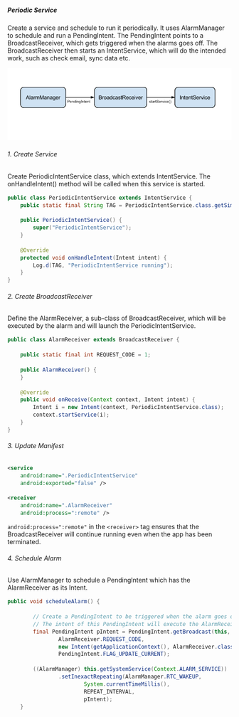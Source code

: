 ##### Periodic Service
Create a service and schedule to run it periodically. It uses AlarmManager to schedule and run a PendingIntent. The PendingIntent points to a BroadcastReceiver, which gets triggered when the alarms goes off. The BroadcastReceiver then starts an IntentService, which will do the intended work, such as check email, sync data etc.

![Diagram](pic1.png)

###### 1. Create Service
Create PeriodicIntentService class, which extends IntentService. The onHandleIntent() method will be called when this service is started.

```java
public class PeriodicIntentService extends IntentService {
    public static final String TAG = PeriodicIntentService.class.getSimpleName();

    public PeriodicIntentService() {
        super("PeriodicIntentService");
    }

    @Override
    protected void onHandleIntent(Intent intent) {
        Log.d(TAG, "PeriodicIntentService running");
    }
}
```

###### 2. Create BroadcastReceiver
Define the AlarmReceiver, a sub-class of BroadcastReceiver, which will be executed by the alarm and will launch the PeriodicIntentService.

```java
public class AlarmReceiver extends BroadcastReceiver {

    public static final int REQUEST_CODE = 1;

    public AlarmReceiver() {
    }

    @Override
    public void onReceive(Context context, Intent intent) {
        Intent i = new Intent(context, PeriodicIntentService.class);
        context.startService(i);
    }
}
```

###### 3. Update Manifest
```xml
<service
    android:name=".PeriodicIntentService"
    android:exported="false" />

<receiver
    android:name=".AlarmReceiver"
    android:process=":remote" />
```

``` android:process=":remote" ``` in the ``` <receiver> ``` tag ensures that the BroadcastReceiver will continue running even when the app has been terminated.

###### 4. Schedule Alarm
Use AlarmManager to schedule a PendingIntent which has the AlarmReceiver as its Intent.

```java
public void scheduleAlarm() {

        // Create a PendingIntent to be triggered when the alarm goes off
        // The intent of this PendingIntent will execute the AlarmReceiver
        final PendingIntent pIntent = PendingIntent.getBroadcast(this,
                AlarmReceiver.REQUEST_CODE,
                new Intent(getApplicationContext(), AlarmReceiver.class),
                PendingIntent.FLAG_UPDATE_CURRENT);

        ((AlarmManager) this.getSystemService(Context.ALARM_SERVICE))
                .setInexactRepeating(AlarmManager.RTC_WAKEUP,
                        System.currentTimeMillis(),
                        REPEAT_INTERVAL,
                        pIntent);
    }
```
